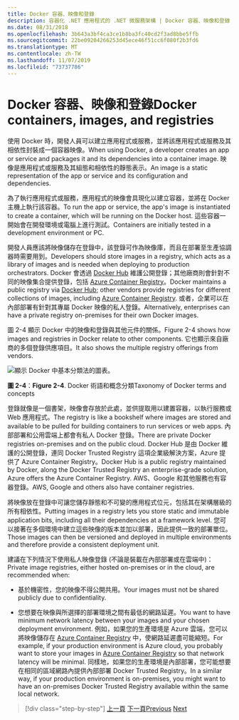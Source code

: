 ```yaml
---
title: Docker 容器、映像和登錄
description: 容器化 .NET 應用程式的 .NET 微服務架構 | Docker 容器、映像和登錄
ms.date: 08/31/2018
ms.openlocfilehash: 3b643a3bf4ca3ce1b8ba3fc40cd2f3ad8bbe5ffb
ms.sourcegitcommit: 22be09204266253d45ece46f51cc6f080f2b3fd6
ms.translationtype: MT
ms.contentlocale: zh-TW
ms.lasthandoff: 11/07/2019
ms.locfileid: "73737786"
---
```

# <a name="docker-containers-images-and-registries"></a><span data-ttu-id="78e53-103">Docker 容器、映像和登錄</span><span class="sxs-lookup"><span data-stu-id="78e53-103">Docker containers, images, and registries</span></span>

<span data-ttu-id="78e53-104">使用 Docker 時，開發人員可以建立應用程式或服務，並將該應用程式或服務及其相依性封裝成一個容器映像。</span><span class="sxs-lookup"><span data-stu-id="78e53-104">When using Docker, a developer creates an app or service and packages it and its dependencies into a container image.</span></span> <span data-ttu-id="78e53-105">映像是應用程式或服務及其組態和相依性的靜態表示。</span><span class="sxs-lookup"><span data-stu-id="78e53-105">An image is a static representation of the app or service and its configuration and dependencies.</span></span>

<span data-ttu-id="78e53-106">為了執行應用程式或服務，應用程式的映像會具現化以建立容器，並將在 Docker 主機上執行該容器。</span><span class="sxs-lookup"><span data-stu-id="78e53-106">To run the app or service, the app's image is instantiated to create a container, which will be running on the Docker host.</span></span> <span data-ttu-id="78e53-107">這些容器一開始會在開發環境或電腦上進行測試。</span><span class="sxs-lookup"><span data-stu-id="78e53-107">Containers are initially tested in a development environment or PC.</span></span>

<span data-ttu-id="78e53-108">開發人員應該將映像儲存在登錄中，該登錄可作為映像庫，而且在部署至生產協調器時需要用到。</span><span class="sxs-lookup"><span data-stu-id="78e53-108">Developers should store images in a registry, which acts as a library of images and is needed when deploying to production orchestrators.</span></span> <span data-ttu-id="78e53-109">Docker 會透過 [Docker Hub](https://hub.docker.com/) 維護公開登錄；其他廠商則會針對不同的映像集合提供登錄，包括 [Azure Container Registry](https://azure.microsoft.com/services/container-registry/)。</span><span class="sxs-lookup"><span data-stu-id="78e53-109">Docker maintains a public registry via [Docker Hub](https://hub.docker.com/); other vendors provide registries for different collections of images, including [Azure Container Registry](https://azure.microsoft.com/services/container-registry/).</span></span> <span data-ttu-id="78e53-110">或者，企業可以在內部部署有針對其專屬 Docker 映像的私人登錄。</span><span class="sxs-lookup"><span data-stu-id="78e53-110">Alternatively, enterprises can have a private registry on-premises for their own Docker images.</span></span>

<span data-ttu-id="78e53-111">圖 2-4 顯示 Docker 中的映像和登錄與其他元件的關係。</span><span class="sxs-lookup"><span data-stu-id="78e53-111">Figure 2-4 shows how images and registries in Docker relate to other components.</span></span> <span data-ttu-id="78e53-112">它也顯示來自廠商的多個登錄供應項目。</span><span class="sxs-lookup"><span data-stu-id="78e53-112">It also shows the multiple registry offerings from vendors.</span></span>

![顯示 Docker 中基本分類法的圖表。](./media/docker-containers-images-registries/taxonomy-of-docker-terms-and-concepts.png)

<span data-ttu-id="78e53-114">**圖 2-4**：</span><span class="sxs-lookup"><span data-stu-id="78e53-114">**Figure 2-4**.</span></span> <span data-ttu-id="78e53-115">Docker 術語和概念分類</span><span class="sxs-lookup"><span data-stu-id="78e53-115">Taxonomy of Docker terms and concepts</span></span>

<span data-ttu-id="78e53-116">登錄就像是一個書架，映像會存放於此處，並供提取用以建置容器，以執行服務或 Web 應用程式。</span><span class="sxs-lookup"><span data-stu-id="78e53-116">The registry is like a bookshelf where images are stored and available to be pulled for building containers to run services or web apps.</span></span> <span data-ttu-id="78e53-117">內部部署和公用雲端上都會有私人 Docker 登錄。</span><span class="sxs-lookup"><span data-stu-id="78e53-117">There are private Docker registries on-premises and on the public cloud.</span></span> <span data-ttu-id="78e53-118">Docker Hub 是由 Docker 維護的公開登錄，連同 Docker Trusted Registry 這項企業級解決方案，Azure 提供了 Azure Container Registry。</span><span class="sxs-lookup"><span data-stu-id="78e53-118">Docker Hub is a public registry maintained by Docker, along the Docker Trusted Registry an enterprise-grade solution, Azure offers the Azure Container Registry.</span></span> <span data-ttu-id="78e53-119">AWS、Google 和其他服務也有容器登錄。</span><span class="sxs-lookup"><span data-stu-id="78e53-119">AWS, Google and others also have container registries.</span></span>

<span data-ttu-id="78e53-120">將映像放在登錄中可讓您儲存靜態和不可變的應用程式位元，包括其在架構層級的所有相依性。</span><span class="sxs-lookup"><span data-stu-id="78e53-120">Putting images in a registry lets you store static and immutable application bits, including all their dependencies at a framework level.</span></span> <span data-ttu-id="78e53-121">您可以接著在多個環境中建立這些映像的版本並加以部署，因此提供一致的部署單位。</span><span class="sxs-lookup"><span data-stu-id="78e53-121">Those images can then be versioned and deployed in multiple environments and therefore provide a consistent deployment unit.</span></span>

<span data-ttu-id="78e53-122">建議在下列情況下使用私人映像登錄 (不論是裝載在內部部署或在雲端中)：</span><span class="sxs-lookup"><span data-stu-id="78e53-122">Private image registries, either hosted on-premises or in the cloud, are recommended when:</span></span>

- <span data-ttu-id="78e53-123">基於機密性，您的映像不得公開共用。</span><span class="sxs-lookup"><span data-stu-id="78e53-123">Your images must not be shared publicly due to confidentiality.</span></span>

- <span data-ttu-id="78e53-124">您想要在映像與所選擇的部署環境之間有最低的網路延遲。</span><span class="sxs-lookup"><span data-stu-id="78e53-124">You want to have minimum network latency between your images and your chosen deployment environment.</span></span> <span data-ttu-id="78e53-125">例如，如果您的生產環境是 Azure 雲端，您可以將映像儲存在 [Azure Container Registry](https://azure.microsoft.com/services/container-registry/) 中，使網路延遲盡可能縮短。</span><span class="sxs-lookup"><span data-stu-id="78e53-125">For example, if your production environment is Azure cloud, you probably want to store your images in [Azure Container Registry](https://azure.microsoft.com/services/container-registry/) so that network latency will be minimal.</span></span> <span data-ttu-id="78e53-126">同樣地，如果您的生產環境是內部部署，您可能想要在相同的區域網路內提供內部部署 Docker Trusted Registry。</span><span class="sxs-lookup"><span data-stu-id="78e53-126">In a similar way, if your production environment is on-premises, you might want to have an on-premises Docker Trusted Registry available within the same local network.</span></span>

>[!div class="step-by-step"]
><span data-ttu-id="78e53-127">[上一頁](docker-terminology.md)
>[下一頁](../net-core-net-framework-containers/index.md)</span><span class="sxs-lookup"><span data-stu-id="78e53-127">[Previous](docker-terminology.md)
[Next](../net-core-net-framework-containers/index.md)</span></span>
